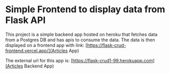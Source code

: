 # Simple Frontend to display data from Flask API

This project is a simple backend app hosted on heroku that fetches data from a Postgres DB and has apis to consume the data. 
The data is then displayed on a frontend app with link: [https://flask-crud-frontend.vercel.app/](Articles App) 


The external url for this app is: [https://flask-crud1-99.herokuapp.com](Articles Backend App) 